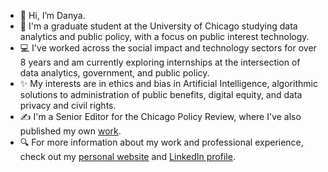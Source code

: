 - 👋 Hi, I’m Danya.
- 📓 I'm a graduate student at the University of Chicago studying data analytics and public policy, with a focus on public interest technology. 
- 💻 I've worked across the social impact and technology sectors for over 8 years and am currently exploring internships at the intersection of data analytics, government, and public policy. 
- ✨ My interests are in ethics and bias in Artificial Intelligence, algorithmic solutions to administration of public benefits, digital equity, and data privacy and civil rights.
- ✍️ I'm a Senior Editor for the Chicago Policy Review, where I've also published my own [work](https://chicagopolicyreview.org/author/danya-sherbini/).
- 🔍 For more information about my work and professional experience, check out my [personal website](https://bit.ly/3YyMxSk) and [LinkedIn profile](https://www.linkedin.com/feed/).

<!---
dsherbini/dsherbini is a ✨ special ✨ repository because its `README.md` (this file) appears on your GitHub profile.
You can click the Preview link to take a look at your changes.
--->
